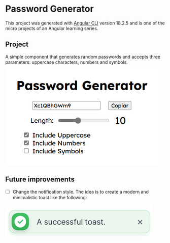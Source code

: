 # Password Generator

This project was generated with [Angular CLI](https://github.com/angular/angular-cli) version 18.2.5 and is one of the micro projects of an Angular learning series.

## Project

A simple component that generates random passwords and accepts three parameters: uppercase characters, numbers and symbols. 

![alt text](image.png)

## Future improvements

- [ ] Change the notification style. The idea is to create a modern and minimalistic toast like the following:

![alt text](image-1.png)